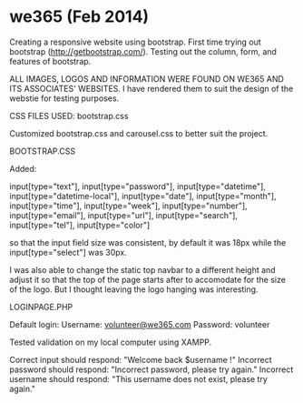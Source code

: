we365 (Feb 2014)
=====

Creating a responsive website using bootstrap. First time trying out bootstrap (http://getbootstrap.com/). 
Testing out the column, form, and features of bootstrap. 

ALL IMAGES, LOGOS AND INFORMATION WERE FOUND ON WE365 AND ITS ASSOCIATES' WEBSITES. 
I have rendered them to suit the design of the webstie for testing purposes. 


CSS FILES USED:
bootstrap.css 

Customized bootstrap.css and carousel.css to better suit the project. 

BOOTSTRAP.CSS

Added: 

input[type="text"], 
input[type="password"],
input[type="datetime"], 
input[type="datetime-local"], 
input[type="date"], 
input[type="month"], 
input[type="time"], 
input[type="week"], 
input[type="number"], 
input[type="email"], 
input[type="url"], 
input[type="search"], 
input[type="tel"], 
input[type="color"]

so that the input field size was consistent, by default it was 18px while the input[type="select"] was 30px.

I was also able to change the static top navbar to a different height and adjust it so that the top of the page starts after to 
accomodate for the size of the logo. But I thought leaving the logo hanging was interesting. 

LOGINPAGE.PHP 

Default login: 
Username: volunteer@we365.com
Password: volunteer

Tested validation on my local computer using XAMPP.

Correct input should respond: "Welcome back $username !" 
Incorrect password should respond: "Incorrect password, please try again." 
Incorrect username should respond: "This username does not exist, please try again."
